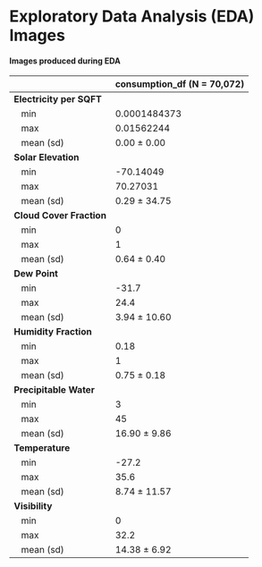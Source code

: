 # Exploratory Data Analysis (EDA) Images
#### Images produced during EDA
|                         |consumption_df (N = 70,072) |
|:------------------------|:---------------------------|
|**Electricity per SQFT** |&nbsp;&nbsp;                |
|&nbsp;&nbsp; min         |0.0001484373                |
|&nbsp;&nbsp; max         |0.01562244                  |
|&nbsp;&nbsp; mean (sd)   |0.00 &plusmn; 0.00          |
|**Solar Elevation**      |&nbsp;&nbsp;                |
|&nbsp;&nbsp; min         |-70.14049                   |
|&nbsp;&nbsp; max         |70.27031                    |
|&nbsp;&nbsp; mean (sd)   |0.29 &plusmn; 34.75         |
|**Cloud Cover Fraction** |&nbsp;&nbsp;                |
|&nbsp;&nbsp; min         |0                           |
|&nbsp;&nbsp; max         |1                           |
|&nbsp;&nbsp; mean (sd)   |0.64 &plusmn; 0.40          |
|**Dew Point**            |&nbsp;&nbsp;                |
|&nbsp;&nbsp; min         |-31.7                       |
|&nbsp;&nbsp; max         |24.4                        |
|&nbsp;&nbsp; mean (sd)   |3.94 &plusmn; 10.60         |
|**Humidity Fraction**    |&nbsp;&nbsp;                |
|&nbsp;&nbsp; min         |0.18                        |
|&nbsp;&nbsp; max         |1                           |
|&nbsp;&nbsp; mean (sd)   |0.75 &plusmn; 0.18          |
|**Precipitable Water**   |&nbsp;&nbsp;                |
|&nbsp;&nbsp; min         |3                           |
|&nbsp;&nbsp; max         |45                          |
|&nbsp;&nbsp; mean (sd)   |16.90 &plusmn; 9.86         |
|**Temperature**          |&nbsp;&nbsp;                |
|&nbsp;&nbsp; min         |-27.2                       |
|&nbsp;&nbsp; max         |35.6                        |
|&nbsp;&nbsp; mean (sd)   |8.74 &plusmn; 11.57         |
|**Visibility**           |&nbsp;&nbsp;                |
|&nbsp;&nbsp; min         |0                           |
|&nbsp;&nbsp; max         |32.2                        |
|&nbsp;&nbsp; mean (sd)   |14.38 &plusmn; 6.92         |
